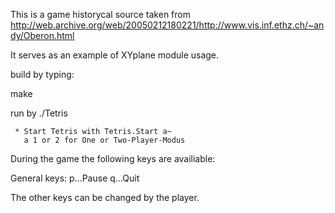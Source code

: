 This is a game historycal source taken from http://web.archive.org/web/20050212180221/http://www.vis.inf.ethz.ch/~andy/Oberon.html

It serves as an example of XYplane module usage.

build by typing:

make

run by
./Tetris


     * Start Tetris with Tetris.Start a~
       a 1 or 2 for One or Two-Player-Modus

   During the game the following keys are availiable:

 General keys:
         p...Pause
         q...Quit

   The other keys can be changed by the player.

